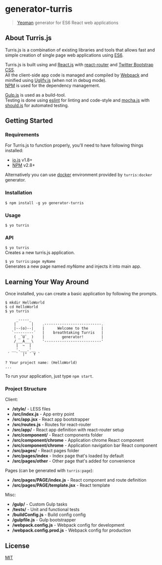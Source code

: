 # generator-turris

> [Yeoman](http://yeoman.io) generator for ES6 React web applications

## About Turris.js

Turris.js is a combination of existing libraries and tools that allows fast and simple creation of single page web applications using [ES6](http://www.ecma-international.org/publications/standards/Ecma-262.htm).  

Turris.js is built using and [React.js](https://facebook.github.io/react/) with [react-router](https://github.com/rackt/react-router) and [Twitter Bootstrap CSS](http://getbootstrap.com/).  
All the client-side app code is managed and compiled by [Webpack](http://webpack.github.io/) and minified using [Uglify.js](https://github.com/mishoo/UglifyJS2) (when not in debug mode).  
[NPM](https://npmjs.org/) is used for the dependency management.  

[Gulp.js](http://gulpjs.com/) is used as a build-tool.  
Testing is done using [eslint](http://eslint.org/) for linting and code-style and [mocha.js](http://visionmedia.github.io/mocha/) with [should.js](https://github.com/visionmedia/should.js/) for automated testing.  

## Getting Started

### Requirements

For Turris.js to function properly, you'll need to have following things installed:

* [io.js](https://iojs.org/) v1.8+
* [NPM](https://npmjs.org/) v2.8+

Alternatively you can use [docker](https://www.docker.com/) environment provided by `turris:docker` generator.  

### Installation

```
$ npm install -g yo generator-turris
```

### Usage

```
$ yo turris
```

### API

`$ yo turris`  
Creates a new turris.js application.

`$ yo turris:page myName`  
Generates a new page named *myName* and injects it into main app.

## Learning Your Way Around

Once installed, you can create a basic application by following the prompts.

```shell
$ mkdir HelloWorld
$ cd HelloWorld
$ yo turris

     _-----_
    |       |    .--------------------------.
    |--(o)--|    |      Welcome to the      |
   `---------´   |    breathtaking Turris   |
    ( _´U`_ )    |        generator!        |
    /___A___\    '--------------------------'
     |  ~  |
   __'.___.'__
 ´   `  |° ´ Y `

? Your project name: (HelloWorld)
...
```

To run your application, just type `npm start`.

### Project Structure

Client:
- **/style/** - LESS files
- **/src/index.js** - App entry point
- **/src/app.jsx** - React app bootstrapper
- **/src/routes.js** - Routes for react-router
- **/src/app/** - React app definition with react-router setup
- **/src/component/** - React components folder
- **/src/component/chrome** - Application chrome React component
- **/src/component/chrome** - Application navigation bar React component
- **/src/pages/** - React pages folder
- **/src/pages/index** - Index page that's loaded by default
- **/src/pages/other** - Other page that's added for convenience

Pages (can be generated with `turris:page`):
- **/src/pages/PAGE/index.js** - React component and route definition
- **/src/pages/PAGE/template.jsx** - React template

Misc:
- **/gulp/** - Custom Gulp tasks
- **/tests/** - Unit and functional tests
- **/buildConfig.js** - Build config config
- **/gulpfile.js** - Gulp bootstrapper
- **/webpack.config.js** - Webpack config for development
- **/webpack.config.prod.js** - Webpack config for production

## License

[MIT](http://opensource.org/licenses/MIT)
